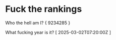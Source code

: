 # Fuck the rankings

Who the hell am I?
{ 9234285 }

What fucking year is it?
[ 2025-03-02T07:20:00Z ]
